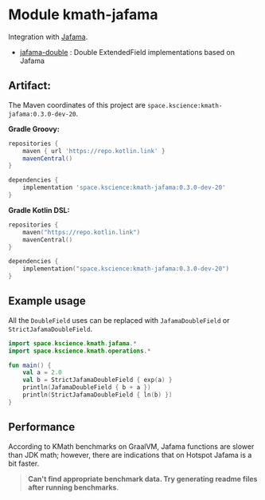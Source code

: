 # Module kmath-jafama

Integration with [Jafama](https://github.com/jeffhain/jafama).

 - [jafama-double](src/main/kotlin/space/kscience/kmath/jafama/) : Double ExtendedField implementations based on Jafama


## Artifact:

The Maven coordinates of this project are `space.kscience:kmath-jafama:0.3.0-dev-20`.

**Gradle Groovy:**
```groovy
repositories {
    maven { url 'https://repo.kotlin.link' }
    mavenCentral()
}

dependencies {
    implementation 'space.kscience:kmath-jafama:0.3.0-dev-20'
}
```
**Gradle Kotlin DSL:**
```kotlin
repositories {
    maven("https://repo.kotlin.link")
    mavenCentral()
}

dependencies {
    implementation("space.kscience:kmath-jafama:0.3.0-dev-20")
}
```

## Example usage

All the `DoubleField` uses can be replaced with `JafamaDoubleField` or `StrictJafamaDoubleField`.

```kotlin
import space.kscience.kmath.jafama.*
import space.kscience.kmath.operations.*

fun main() {
    val a = 2.0
    val b = StrictJafamaDoubleField { exp(a) }
    println(JafamaDoubleField { b + a })
    println(StrictJafamaDoubleField { ln(b) })
}
```

## Performance

According to KMath benchmarks on GraalVM, Jafama functions are slower than JDK math; however, there are indications that on Hotspot Jafama is a bit faster.

> **Can't find appropriate benchmark data. Try generating readme files after running benchmarks**.
